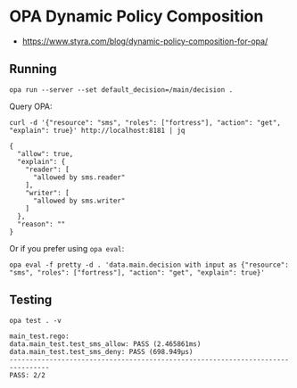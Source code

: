 # OPA Dynamic Policy Composition

- https://www.styra.com/blog/dynamic-policy-composition-for-opa/

## Running

`opa run --server --set default_decision=/main/decision .`

Query OPA:

`curl -d '{"resource": "sms", "roles": ["fortress"], "action": "get", "explain": true}' http://localhost:8181 | jq`

```shell
{
  "allow": true,
  "explain": {
    "reader": [
      "allowed by sms.reader"
    ],
    "writer": [
      "allowed by sms.writer"
    ]
  },
  "reason": ""
}
```

Or if you prefer using `opa eval`:

`opa eval -f pretty -d . 'data.main.decision with input as {"resource": "sms", "roles": ["fortress"], "action": "get", "explain": true}'`

## Testing

`opa test . -v`

```shell
main_test.rego:
data.main_test.test_sms_allow: PASS (2.465861ms)
data.main_test.test_sms_deny: PASS (698.949µs)
--------------------------------------------------------------------------------
PASS: 2/2
```
